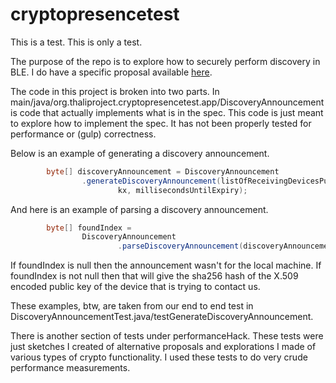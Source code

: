# cryptopresencetest

This is a test. This is only a test.

The purpose of the repo is to explore how to securely perform discovery in BLE. I do have
a specific proposal available [here](http://www.thaliproject.org/presenceprotocolforopportunisticsynching).

The code in this project is broken into two parts. In main/java/org.thaliproject.cryptopresencetest.app/DiscoveryAnnouncement
is code that actually implements what is in the spec. This code is just meant to explore how
to implement the spec. It has not been properly tested for performance or (gulp) correctness.

Below is an example of generating a discovery announcement.

```Java
        byte[] discoveryAnnouncement = DiscoveryAnnouncement
                .generateDiscoveryAnnouncement(listOfReceivingDevicesPublicKeys,
                        kx, millisecondsUntilExpiry);
```

And here is an example of parsing a discovery announcement.

```Java
        byte[] foundIndex =
                DiscoveryAnnouncement
                        .parseDiscoveryAnnouncement(discoveryAnnouncement, kyAddressBook, ky);
```

If foundIndex is null then the announcement wasn't for the local machine. If foundIndex is
not null then that will give the sha256 hash of the X.509 encoded public key of the device
that is trying to contact us.

These examples, btw, are taken from our end to end test in 
DiscoveryAnnouncementTest.java/testGenerateDiscoveryAnnouncement.

There is another section of tests under performanceHack. These tests were just sketches I
created of alternative proposals and explorations I made of various types of crypto functionality.
I used these tests to do very crude performance measurements.